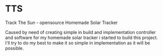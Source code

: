 # TTS
Track The Sun - opensource Homemade Solar Tracker

Caused by need of creating simple in build and implementation controller and software for my homemade solar tracker i started to build this project. I'll try to do my best to make it so simple in implementation as it will be possible.
